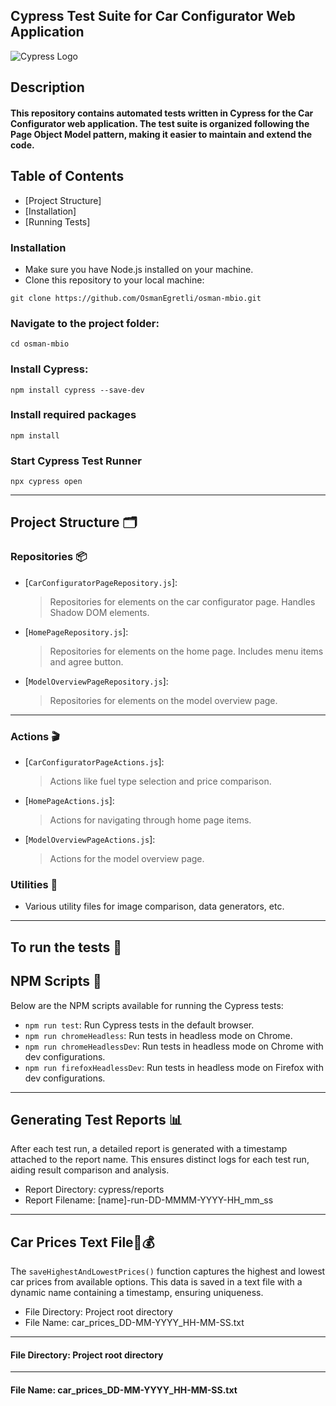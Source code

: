## Cypress Test Suite for Car Configurator Web Application
![Cypress Logo](https://www.cypress.io/images/layouts/cypress-logo.svg)

## Description

#### This repository contains automated tests written in Cypress for the Car Configurator web application. The test suite is organized following the Page Object Model pattern, making it easier to maintain and extend the code.
## Table of Contents
- [Project Structure]
- [Installation]
- [Running Tests]

### Installation

- Make sure you have Node.js installed on your machine.
- Clone this repository to your local machine:

`git clone https://github.com/OsmanEgretli/osman-mbio.git`

### Navigate to the project folder:

`cd osman-mbio`

### Install Cypress:

`npm install cypress --save-dev`

### Install required packages

`npm install`

### Start Cypress Test Runner

`npx cypress open`


---

## Project Structure 🗂️

### Repositories 📦
- [`CarConfiguratorPageRepository.js`]: 
  > Repositories for elements on the car configurator page. Handles Shadow DOM elements.
  
- [`HomePageRepository.js`]: 
  > Repositories for elements on the home page. Includes menu items and agree button.

- [`ModelOverviewPageRepository.js`]: 
  > Repositories for elements on the model overview page.
  
---

### Actions 🎬

- [`CarConfiguratorPageActions.js`]: 
  > Actions like fuel type selection and price comparison.
  
- [`HomePageActions.js`]: 
  > Actions for navigating through home page items.
  
- [`ModelOverviewPageActions.js`]: 
  > Actions for the model overview page.
### Utilities 🔧

- Various utility files for image comparison, data generators, etc.

------------------------------

## To run the tests 🔧


## NPM Scripts 📜

Below are the NPM scripts available for running the Cypress tests:
- `npm run test`: Run Cypress tests in the default browser.
- `npm run chromeHeadless`: Run tests in headless mode on Chrome.
- `npm run chromeHeadlessDev`: Run tests in headless mode on Chrome with dev configurations.
- `npm run firefoxHeadlessDev`: Run tests in headless mode on Firefox with dev configurations.

------------------------------------------------------------

##  Generating Test Reports 📊

After each test run, a detailed report is generated with a timestamp attached to the report name. This ensures distinct logs for each test run, aiding result comparison and analysis.

- Report Directory: cypress/reports
- Report Filename: [name]-run-DD-MMMM-YYYY-HH_mm_ss

------------------------------------------------------------

##  Car Prices Text File🚗💰
The `saveHighestAndLowestPrices()` function captures the highest and lowest car prices from available options. This data is saved in a text file with a dynamic name containing a timestamp, ensuring uniqueness.

- File Directory: Project root directory
- File Name: car_prices_DD-MM-YYYY_HH-MM-SS.txt
------------------------------------------------------------
#### File Directory: Project root directory
------------------------------------------------------------
#### File Name: car_prices_DD-MM-YYYY_HH-MM-SS.txt
